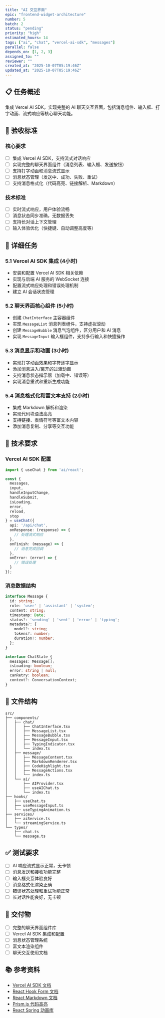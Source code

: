```yaml
---
title: "AI 交互界面"
epic: "frontend-widget-architecture"
number: 5
batch: 2
status: "pending"
priority: "high"
estimated_hours: 14
tags: ["ai", "chat", "vercel-ai-sdk", "messages"]
parallel: false
depends_on: [1, 2, 3]
assigned_to: ""
reviewer: ""
created_at: "2025-10-07T05:19:46Z"
updated_at: "2025-10-07T05:19:46Z"
---
```


## 📋 任务概述

集成 Vercel AI SDK，实现完整的 AI 聊天交互界面，包括消息组件、输入框、打字动画、流式响应等核心聊天功能。

## 🎯 验收标准

### 核心要求
- [ ] 集成 Vercel AI SDK，支持流式对话响应
- [ ] 实现完整的聊天界面组件（消息列表、输入框、发送按钮）
- [ ] 支持打字动画和消息流式显示
- [ ] 消息状态管理（发送中、成功、失败、重试）
- [ ] 支持消息格式化（代码高亮、链接解析、Markdown）

### 技术标准
- [ ] 实时流式响应，用户体验流畅
- [ ] 消息状态同步准确，无数据丢失
- [ ] 支持长对话上下文管理
- [ ] 输入体验优化（快捷键、自动调整高度等）

## 📝 详细任务

### 5.1 Vercel AI SDK 集成 (4小时)
- 安装和配置 Vercel AI SDK 相关依赖
- 实现与后端 AI 服务的 WebSocket 连接
- 配置流式响应处理和错误处理机制
- 建立 AI 会话状态管理

### 5.2 聊天界面核心组件 (5小时)
- 创建 `ChatInterface` 主容器组件
- 实现 `MessageList` 消息列表组件，支持虚拟滚动
- 创建 `MessageBubble` 消息气泡组件，区分用户和 AI 消息
- 实现 `MessageInput` 输入框组件，支持多行输入和快捷操作

### 5.3 消息显示和动画 (3小时)
- 实现打字动画效果和字符逐字显示
- 添加消息进入/离开的过渡动画
- 支持消息状态指示器（加载中、错误等）
- 实现消息重试和重新生成功能

### 5.4 消息格式化和富文本支持 (2小时)
- 集成 Markdown 解析和渲染
- 实现代码块语法高亮
- 支持链接、表情符号等富文本内容
- 添加消息复制、分享等交互功能

## 🔧 技术要求

### Vercel AI SDK 配置
```typescript
import { useChat } from 'ai/react';

const {
  messages,
  input,
  handleInputChange,
  handleSubmit,
  isLoading,
  error,
  reload,
  stop
} = useChat({
  api: '/api/chat',
  onResponse: (response) => {
    // 处理流式响应
  },
  onFinish: (message) => {
    // 消息完成回调
  },
  onError: (error) => {
    // 错误处理
  }
});
```

### 消息数据结构
```typescript
interface Message {
  id: string;
  role: 'user' | 'assistant' | 'system';
  content: string;
  timestamp: Date;
  status?: 'sending' | 'sent' | 'error' | 'typing';
  metadata?: {
    model?: string;
    tokens?: number;
    duration?: number;
  };
}

interface ChatState {
  messages: Message[];
  isLoading: boolean;
  error: string | null;
  canRetry: boolean;
  context?: ConversationContext;
}
```

## 📁 文件结构

```
src/
├── components/
│   ├── chat/
│   │   ├── ChatInterface.tsx
│   │   ├── MessageList.tsx
│   │   ├── MessageBubble.tsx
│   │   ├── MessageInput.tsx
│   │   ├── TypingIndicator.tsx
│   │   └── index.ts
│   ├── message/
│   │   ├── MessageContent.tsx
│   │   ├── MarkdownRenderer.tsx
│   │   ├── CodeHighlight.tsx
│   │   ├── MessageActions.tsx
│   │   └── index.ts
│   └── ai/
│       ├── AIProvider.tsx
│       ├── useAIChat.ts
│       └── index.ts
├── hooks/
│   ├── useChat.ts
│   ├── useMessageInput.ts
│   └── useTypingAnimation.ts
├── services/
│   ├── aiService.ts
│   └── streamingService.ts
└── types/
    ├── chat.ts
    └── message.ts
```

## ✅ 测试要求

- [ ] AI 响应流式显示正常，无卡顿
- [ ] 消息发送和接收功能完整
- [ ] 输入框交互体验良好
- [ ] 消息格式化渲染正确
- [ ] 错误状态处理和重试功能正常
- [ ] 长对话性能良好，无卡顿

## 🚀 交付物

- [ ] 完整的聊天界面组件库
- [ ] Vercel AI SDK 集成和配置
- [ ] 消息状态管理系统
- [ ] 富文本渲染组件
- [ ] 聊天交互使用文档

## 📚 参考资料

- [Vercel AI SDK 文档](https://sdk.vercel.ai/docs)
- [React Hook Form 文档](https://react-hook-form.com/)
- [React Markdown 文档](https://github.com/remarkjs/react-markdown)
- [Prism.js 代码高亮](https://prismjs.com/)
- [React Spring 动画库](https://www.react-spring.dev/)